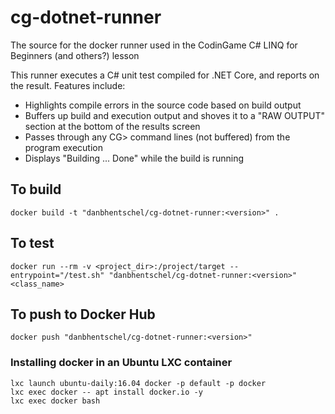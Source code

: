 # cg-dotnet-runner
The source for the docker runner used in the CodinGame C# LINQ for Beginners (and others?) lesson

This runner executes a C# unit test compiled for .NET Core, and reports on the result. Features include:

 - Highlights compile errors in the source code based on build output
 - Buffers up build and execution output and shoves it to a "RAW OUTPUT" section at the bottom of the results screen
 - Passes through any CG> command lines (not buffered) from the program execution
 - Displays "Building ... Done" while the build is running

## To build

`docker build -t "danbhentschel/cg-dotnet-runner:<version>" .`

## To test

`docker run --rm -v <project_dir>:/project/target --entrypoint="/test.sh" "danbhentschel/cg-dotnet-runner:<version>" <class_name>`

## To push to Docker Hub

`docker push "danbhentschel/cg-dotnet-runner:<version>"`


### Installing docker in an Ubuntu LXC container
```
lxc launch ubuntu-daily:16.04 docker -p default -p docker
lxc exec docker -- apt install docker.io -y
lxc exec docker bash
```
